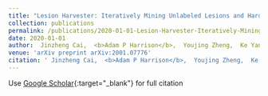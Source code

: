 ```yaml
---
title: "Lesion Harvester: Iteratively Mining Unlabeled Lesions and Hard-Negative Examples at Scale"
collection: publications
permalink: /publications/2020-01-01-Lesion-Harvester-Iteratively-Mining-Unlabeled-Lesions-and-Hard-Negative-Examples-at-Scale
date: 2020-01-01
author:  Jinzheng Cai,  <b>Adam P Harrison</b>,  Youjing Zheng,  Ke Yan,  Yuankai Huo,  Jing Xiao,  Lin Yang,  Le Lu, 
venue: 'arXiv preprint arXiv:2001.07776'
citation: ' Jinzheng Cai,  <b>Adam P Harrison</b>,  Youjing Zheng,  Ke Yan,  Yuankai Huo,  Jing Xiao,  Lin Yang,  Le Lu, &quot;Lesion Harvester: Iteratively Mining Unlabeled Lesions and Hard-Negative Examples at Scale.&quot; <i>arXiv preprint arXiv:2001.07776</i>, 2020.'
---
```

Use [Google Scholar](https://scholar.google.com/scholar?q=Lesion+Harvester:+Iteratively+Mining+Unlabeled+Lesions+and+Hard+Negative+Examples+at+Scale){:target="_blank"} for full citation
